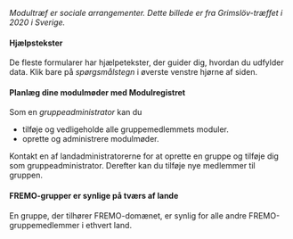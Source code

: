 ﻿*Modultræf er sociale arrangementer. Dette billede er fra Grimslöv-træffet i 2020 i Sverige.*

#### Hjælpstekster
De fleste formularer har hjælpetekster, der guider dig, hvordan du udfylder data. 
Klik bare på *spørgsmålstegn* i øverste venstre hjørne af siden.

#### Planlæg dine modulmøder med Modulregistret

Som en *gruppeadministrator* kan du
- tilføje og vedligeholde alle gruppemedlemmets moduler.
- oprette og administrere modulmøder.

Kontakt en af landadministratorerne for at oprette en gruppe og tilføje dig som gruppeadministrator.
Derefter kan du tilføje nye medlemmer til gruppen.

#### FREMO-grupper er synlige på tværs af lande
En gruppe, der tilhører FREMO-domænet, er synlig for alle andre FREMO-gruppemedlemmer i ethvert land.